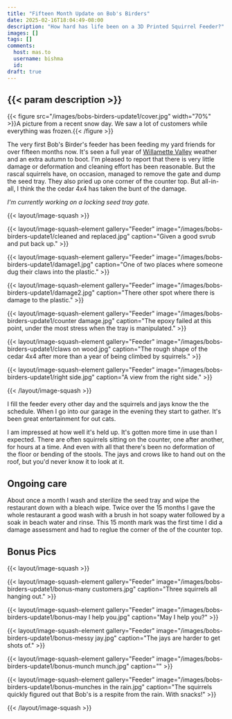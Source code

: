 ```yaml
---
title: "Fifteen Month Update on Bob's Birders"
date: 2025-02-16T18:04:49-08:00
description: "How hard has life been on a 3D Printed Squirrel Feeder?"
images: []
tags: []
comments:
  host: mas.to
  username: bishma
  id: 
draft: true
---
```


## {{< param description >}}

{{< figure src="/images/bobs-birders-update1/cover.jpg" width="70%" >}}A picture from a recent snow day. We saw a lot of customers while everything was frozen.{{< /figure >}}

The very first Bob's Birder's feeder has been feeding my yard friends for over fifteen months now. It's seen a full year of [Willamette Valley](https://en.wikipedia.org/wiki/Willamette_Valley) weather and an extra autumn to boot. I'm pleased to report that there is very little damage or deformation and cleaning effort has been reasonable. But the rascal squirrels have, on occasion, managed to remove the gate and dump the seed tray. They also pried up one corner of the counter top. But all-in-all, I think the the cedar 4x4 has taken the bunt of the damage.

*I'm currently working on a locking seed tray gate.*

{{< layout/image-squash >}}

{{< layout/image-squash-element gallery="Feeder" image="/images/bobs-birders-update1/cleaned and replaced.jpg" caption="Given a good svrub and put back up." >}}

{{< layout/image-squash-element gallery="Feeder" image="/images/bobs-birders-update1/damage1.jpg" caption="One of two places where someone dug their claws into the plastic." >}}

{{< layout/image-squash-element gallery="Feeder" image="/images/bobs-birders-update1/damage2.jpg" caption="There other spot where there is damage to the plastic." >}}

{{< layout/image-squash-element gallery="Feeder" image="/images/bobs-birders-update1/counter damage.jpg" caption="The epoxy failed at this point, under the most stress when the tray is manipulated." >}}

{{< layout/image-squash-element gallery="Feeder" image="/images/bobs-birders-update1/claws on wood.jpg" caption="The rough shape of the cedar 4x4 after more than a year of being climbed by squirrels." >}}

{{< layout/image-squash-element gallery="Feeder" image="/images/bobs-birders-update1/right side.jpg" caption="A view from the right side." >}}

{{< /layout/image-squash >}}

I fill the feeder every other day and the squirrels and jays know the the schedule. When I go into our garage in the evening they start to gather. It's been great entertainment for out cats.

I am impressed at how well it's held up. It's gotten more time in use than I expected. There are often squirrels sitting on the counter, one after another, for hours at a time. And even with all that there's been no deformation of the floor or bending of the stools. The jays and crows like to hand out on the roof, but you'd never know it to look at it.

## Ongoing care

About once a month I wash and sterilize the seed tray and wipe the restaurant down with a bleach wipe. Twice over the 15 months I gave the whole restaurant a good wash with a brush in hot soapy water followed by a soak in beach water and rinse. This 15 month mark was the first time I did a damage assessment and had to reglue the corner of the of the counter top.

## Bonus Pics

{{< layout/image-squash >}}

{{< layout/image-squash-element gallery="Feeder" image="/images/bobs-birders-update1/bonus-many customers.jpg" caption="Three squirrels all hanging out." >}}

{{< layout/image-squash-element gallery="Feeder" image="/images/bobs-birders-update1/bonus-may I help you.jpg" caption="May I help you?" >}}

{{< layout/image-squash-element gallery="Feeder" image="/images/bobs-birders-update1/bonus-messy jay.jpg" caption="The jays are harder to get shots of." >}}

{{< layout/image-squash-element gallery="Feeder" image="/images/bobs-birders-update1/bonus-munch munch.jpg" caption="" >}}

{{< layout/image-squash-element gallery="Feeder" image="/images/bobs-birders-update1/bonus-munches in the rain.jpg" caption="The squirrels quickly figured out that Bob's is a respite from the rain. With snacks!" >}}

{{< /layout/image-squash >}}
